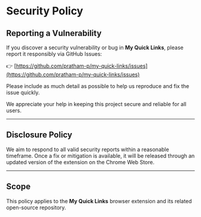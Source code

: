 # Security Policy

## Reporting a Vulnerability
If you discover a security vulnerability or bug in **My Quick Links**, please report it responsibly via GitHub Issues:

👉 [https://github.com/pratham-p/my-quick-links/issues](https://github.com/pratham-p/my-quick-links/issues)

Please include as much detail as possible to help us reproduce and fix the issue quickly.

We appreciate your help in keeping this project secure and reliable for all users.

---

## Disclosure Policy
We aim to respond to all valid security reports within a reasonable timeframe.
Once a fix or mitigation is available, it will be released through an updated version of the extension on the Chrome Web Store.

---

## Scope
This policy applies to the **My Quick Links** browser extension and its related open-source repository.
